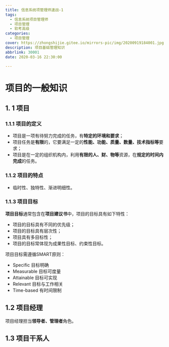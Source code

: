 ```yaml
---
title: 信息系统项管理师速战-1
tags:
  - 信息系统项目管理师
  - 项目管理
  - 软考高级
categories:
  - 项目管理
cover: https://zhongshijie.gitee.io/mirrors-pic/img/20200919184001.jpg
description: 项目基础管理知识
abbrlink: 30001
date: 2020-03-16 22:30:00

---
```


# 项目的一般知识

## 1. 1 项目

### 1.1.1 项目的定义

- 项目是一项有待努力完成的任务，有**特定的环境和要求**；
- 项目任务是**有限**的，它要满足一定的**性能、功能、质量、数量、技术指标等**要求；
- 项目是在一定的组织机构内，利用**有限的人、财、物等**资源，在**规定的时间内完成**的任务。

### 1.1.2 项目的特点

- 临时性、独特性、渐进明细性。

### 1.1.3 项目目标

**项目目标**通常包含在**项目建议书**中，项目的目标具有如下特性：

- 项目的目标具有不同的优先级；
- 项目的目标具有层次性；
- 项目具有多目标性；
- 项目的目标常体现为成果性目标、约束性目标。

项目目标需遵循SMART原则：

- Specific  目标明确
- Measurable  目标可度量
- Attainable  目标可实现
- Relevant 目标与工作相关
- Time-based 有时间限制

## 1.2 项目经理

项目经理担当**领导者、管理者**角色。

## 1.3 项目干系人

